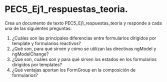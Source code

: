 # PEC5_Ej1_respuestas_teoria.

Crea un documento de texto PEC5_Ej1_respuestas_teoria y responde a cada una de las siguientes preguntas:

1. ¿Cuáles son las principales diferencias entre formularios dirigidos por template y formularios reactivos?
2. ¿Qué son, para qué sirven y cómo se utilizan las directivas ngModel y ngModelChange?
3. ¿Que son, cuáles son y para qué sirven los estados en los formularios dirigidos por templates?
4. ¿Qué ventajas aportan los FormGroup en la composición de formularios?
